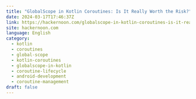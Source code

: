 ```yaml
---
title: "GlobalScope in Kotlin Coroutines: Is It Really Worth the Risk?"
date: 2024-03-17T17:46:37Z
link: https://hackernoon.com/globalscope-in-kotlin-coroutines-is-it-really-worth-the-risk?source=rss&utm_medium=RSS&utm_source=news.12bit.vn
site: hackernoon.com
language: English
category:
  - kotlin
  - coroutines
  - global-scope
  - kotlin-coroutines
  - globalscope-in-kotlin
  - coroutine-lifecycle
  - android-development
  - coroutine-management
draft: false
---
```

